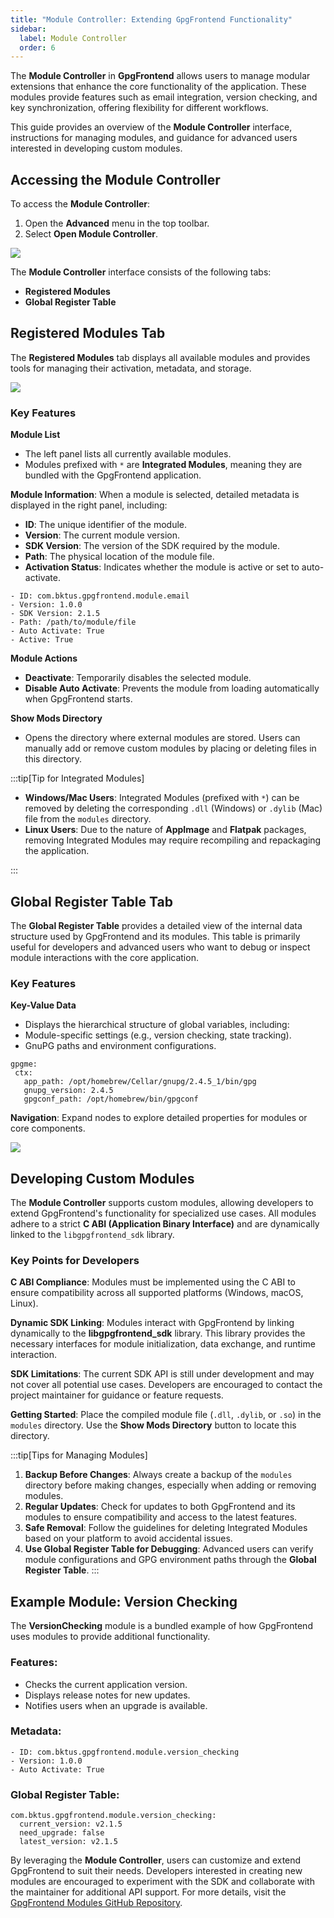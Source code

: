 ```yaml
---
title: "Module Controller: Extending GpgFrontend Functionality"
sidebar:
  label: Module Controller
  order: 6
---
```


The **Module Controller** in **GpgFrontend** allows users to manage modular
extensions that enhance the core functionality of the application. These modules
provide features such as email integration, version checking, and key
synchronization, offering flexibility for different workflows.

This guide provides an overview of the **Module Controller** interface,
instructions for managing modules, and guidance for advanced users interested in
developing custom modules.

## Accessing the Module Controller

To access the **Module Controller**:

1. Open the **Advanced** menu in the top toolbar.
2. Select **Open Module Controller**.

![](https://image.cdn.bktus.com/i/2024/11/29/fa515b3c-d9b1-70f5-c355-832b6bf07a38.webp)

The **Module Controller** interface consists of the following tabs:

- **Registered Modules**
- **Global Register Table**

## Registered Modules Tab

The **Registered Modules** tab displays all available modules and provides tools
for managing their activation, metadata, and storage.

![](https://image.cdn.bktus.com/i/2025/06/28/543b81d81b4adf03f039aeca2176247b2a1be705.webp)

### Key Features

**Module List**

- The left panel lists all currently available modules.
- Modules prefixed with `*` are **Integrated Modules**, meaning they are bundled
  with the GpgFrontend application.

**Module Information**: When a module is selected, detailed metadata is
displayed in the right panel, including:

- **ID**: The unique identifier of the module.
- **Version**: The current module version.
- **SDK Version**: The version of the SDK required by the module.
- **Path**: The physical location of the module file.
- **Activation Status**: Indicates whether the module is active or set to
  auto-activate.

```text title="Example"
- ID: com.bktus.gpgfrontend.module.email
- Version: 1.0.0
- SDK Version: 2.1.5
- Path: /path/to/module/file
- Auto Activate: True
- Active: True
```

**Module Actions**

- **Deactivate**: Temporarily disables the selected module.
- **Disable Auto Activate**: Prevents the module from loading automatically when
  GpgFrontend starts.

**Show Mods Directory**

- Opens the directory where external modules are stored. Users can manually add
  or remove custom modules by placing or deleting files in this directory.

:::tip[Tip for Integrated Modules]

- **Windows/Mac Users**: Integrated Modules (prefixed with `*`) can be removed
  by deleting the corresponding `.dll` (Windows) or `.dylib` (Mac) file from the
  `modules` directory.
- **Linux Users**: Due to the nature of **AppImage** and **Flatpak** packages,
  removing Integrated Modules may require recompiling and repackaging the
  application.

:::

## Global Register Table Tab

The **Global Register Table** provides a detailed view of the internal data
structure used by GpgFrontend and its modules. This table is primarily useful
for developers and advanced users who want to debug or inspect module
interactions with the core application.

### Key Features

**Key-Value Data**

- Displays the hierarchical structure of global variables, including:
- Module-specific settings (e.g., version checking, state tracking).
- GnuPG paths and environment configurations.

```text title="Example"
gpgme:
 ctx:
   app_path: /opt/homebrew/Cellar/gnupg/2.4.5_1/bin/gpg
   gnupg_version: 2.4.5
   gpgconf_path: /opt/homebrew/bin/gpgconf
```

**Navigation**: Expand nodes to explore detailed properties for modules or core components.

![](https://image.cdn.bktus.com/i/2025/06/28/5a7e617a2d9f1a0efd3e939075c5074e1bd40043.webp)

## Developing Custom Modules

The **Module Controller** supports custom modules, allowing developers to extend
GpgFrontend's functionality for specialized use cases. All modules adhere to a
strict **C ABI (Application Binary Interface)** and are dynamically linked to
the `libgpgfrontend_sdk` library.

### Key Points for Developers

**C ABI Compliance**: Modules must be implemented using the C ABI to ensure
compatibility across all supported platforms (Windows, macOS, Linux).

**Dynamic SDK Linking**: Modules interact with GpgFrontend by linking
dynamically to the **libgpgfrontend_sdk** library. This library provides the
necessary interfaces for module initialization, data exchange, and runtime
interaction.

**SDK Limitations**: The current SDK API is still under development and may not
cover all potential use cases. Developers are encouraged to contact the project
maintainer for guidance or feature requests.

**Getting Started**: Place the compiled module file (`.dll`, `.dylib`, or `.so`)
in the `modules` directory. Use the **Show Mods Directory** button to locate
this directory.

:::tip[Tips for Managing Modules]

1. **Backup Before Changes**: Always create a backup of the `modules` directory
   before making changes, especially when adding or removing modules.
2. **Regular Updates**: Check for updates to both GpgFrontend and its modules to
   ensure compatibility and access to the latest features.
3. **Safe Removal**: Follow the guidelines for deleting Integrated Modules based
   on your platform to avoid accidental issues.
4. **Use Global Register Table for Debugging**: Advanced users can verify module
   configurations and GPG environment paths through the **Global Register Table**.
   :::

## Example Module: Version Checking

The **VersionChecking** module is a bundled example of how GpgFrontend uses
modules to provide additional functionality.

### Features:

- Checks the current application version.
- Displays release notes for new updates.
- Notifies users when an upgrade is available.

### Metadata:

```text title="Example"
- ID: com.bktus.gpgfrontend.module.version_checking
- Version: 1.0.0
- Auto Activate: True
```

### Global Register Table:

```text title="Example"
com.bktus.gpgfrontend.module.version_checking:
  current_version: v2.1.5
  need_upgrade: false
  latest_version: v2.1.5
```

By leveraging the **Module Controller**, users can customize and extend
GpgFrontend to suit their needs. Developers interested in creating new modules
are encouraged to experiment with the SDK and collaborate with the maintainer
for additional API support. For more details, visit the [GpgFrontend Modules
GitHub
Repository](https://github.com/saturneric/GpgFrontend-Modules/blob/main/README.md).
